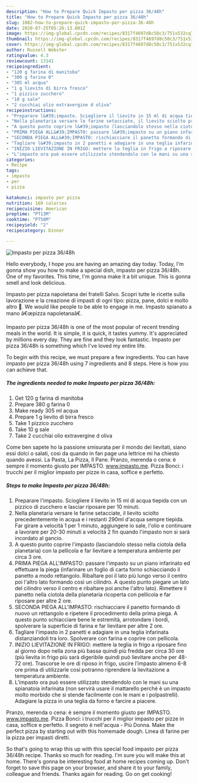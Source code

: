 ```yaml
---
description: "How to Prepare Quick Impasto per pizza 36/48h"
title: "How to Prepare Quick Impasto per pizza 36/48h"
slug: 1082-how-to-prepare-quick-impasto-per-pizza-36-48h
date: 2020-07-25T05:26:13.801Z
image: https://img-global.cpcdn.com/recipes/8317f4697d8c50c3/751x532cq70/impasto-per-pizza-3648h-recipe-main-photo.jpg
thumbnail: https://img-global.cpcdn.com/recipes/8317f4697d8c50c3/751x532cq70/impasto-per-pizza-3648h-recipe-main-photo.jpg
cover: https://img-global.cpcdn.com/recipes/8317f4697d8c50c3/751x532cq70/impasto-per-pizza-3648h-recipe-main-photo.jpg
author: Russell Webster
ratingvalue: 4.3
reviewcount: 13141
recipeingredient:
- "120 g farina di manitoba"
- "380 g farina 0"
- "305 ml acqua"
- "1 g lievito di birra fresco"
- "1 pizzico zucchero"
- "10 g sale"
- "2 cucchiai olio extravergine d oliva"
recipeinstructions:
- "Preparare l&#39;impasto. Sciogliere il lievito in 15 ml di acqua tiepida con un pizzico di zucchero e lasciar riposare per 10 minuti."
- "Nella planetaria versare le farine setacciate, il lievito sciolto precedentemente in acqua e i restanti 290ml d&#39;acqua sempre tiepida. Far girare a velocità 1 per 1 minuto, aggiungere io sale, l&#39;olio e continuare a lavorare per 20-30 minuti a velocità 2 fin quando l&#39;impasto non si sarà incordato al gancio."
- "A questo punto coprire l&#39;impasto (lasciandolo stesso nella ciotola della planetaria) con la pellicola e far lievitare a temperatura ambiente per circa 3 ore."
- "PRIMA PIEGA ALL&#39;IMPASTO: passare l&#39;impasto su un piano infarinato ed effettuare la piega (infarinare un foglio di carta forno schiacciando il panetto a modo rettangolo. Ribaltare poi il lato più lungo verso il centro poi l&#39;altro lato formando così un cilindro. A questo punto piegare un lato del cilindro verso il centro e ribaltare poi anche l&#39;altro lato). Rimettere il panetto nella ciotola della planetaria ricoperta con pellicola e far riposare per altre 2 ore."
- "SECONDA PIEGA ALL&#39;IMPASTO: rischiacciare il panetto formando di nuovo un rettangolo e ripetere il procedimento della prima piega. A questo punto schiacciare bene le estremità, arrotondare i bordi, spolverare la superficie di farina e far lievitare per altre 2 ore."
- "Tagliare l&#39;impasto in 2 panetti e adagiare in una teglia infarinata distanziandoli tra loro. Spolverare con farina e coprire con pellicola."
- "INIZIO LIEVITAZIONE IN FRIGO: mettere la teglia in frigo a riposare fino al giorno dopo nella zona più bassa quindi più fredda per circa 30 ore (più lievita in frigo più sarà digeribile quindi può lievitare anche per 48-72 ore). Trascorse le ore di riposo in frigo, uscire l’impasto almeno 6-8 ore prima di utilizzarle cosi potranno riprendere la lievitazione a temperatura ambiente."
- "L’impasto ora può essere utilizzato stendendolo con le mani su una spianatoia infarinata (non servirà usare il mattarello perché è un impasto molto morbido che si stende facilmente con le mani e i polpastrelli). Adagiare la pizza in una teglia da forno e farcire a piacere."
categories:
- Recipe
tags:
- impasto
- per
- pizza

katakunci: impasto per pizza 
nutrition: 169 calories
recipecuisine: American
preptime: "PT13M"
cooktime: "PT58M"
recipeyield: "2"
recipecategory: Dinner

---
```



![Impasto per pizza 36/48h](https://img-global.cpcdn.com/recipes/8317f4697d8c50c3/751x532cq70/impasto-per-pizza-3648h-recipe-main-photo.jpg)

Hello everybody, I hope you are having an amazing day today. Today, I'm gonna show you how to make a special dish, impasto per pizza 36/48h. One of my favorites. This time, I'm gonna make it a bit unique. This is gonna smell and look delicious.

Impasto per pizza napoletana dei fratelli Salvo. Scopri tutte le ricette sulla lavorazione e la creazione di impasti di ogni tipo: pizza, pane, dolci e molto altro 🍕. We would like people to be able to engage in me. Impasto spianato a mano â€œpizza napoletanaâ€.

Impasto per pizza 36/48h is one of the most popular of recent trending meals in the world. It is simple, it is quick, it tastes yummy. It's appreciated by millions every day. They are fine and they look fantastic. Impasto per pizza 36/48h is something which I've loved my entire life.


To begin with this recipe, we must prepare a few ingredients. You can have impasto per pizza 36/48h using 7 ingredients and 8 steps. Here is how you can achieve that.

<!--inarticleads1-->

##### The ingredients needed to make Impasto per pizza 36/48h:

1. Get 120 g farina di manitoba
1. Prepare 380 g farina 0
1. Make ready 305 ml acqua
1. Prepare 1 g lievito di birra fresco
1. Take 1 pizzico zucchero
1. Take 10 g sale
1. Take 2 cucchiai olio extravergine d oliva


Come ben sapete ho la passione smisurata per il mondo dei lievitati, siano essi dolci o salati, così da quando in fan page una lettrice mi ha chiesto quando avessi. La Pasta, La Pizza, Il Pane. Pranzo, merenda o cena: è sempre il momento giusto per IMPASTO. www.impasto.me. Pizza Bonci: i trucchi per il miglior impasto per pizze in casa, soffice e perfetto. 

<!--inarticleads2-->

##### Steps to make Impasto per pizza 36/48h:

1. Preparare l&#39;impasto. Sciogliere il lievito in 15 ml di acqua tiepida con un pizzico di zucchero e lasciar riposare per 10 minuti.
1. Nella planetaria versare le farine setacciate, il lievito sciolto precedentemente in acqua e i restanti 290ml d&#39;acqua sempre tiepida. Far girare a velocità 1 per 1 minuto, aggiungere io sale, l&#39;olio e continuare a lavorare per 20-30 minuti a velocità 2 fin quando l&#39;impasto non si sarà incordato al gancio.
1. A questo punto coprire l&#39;impasto (lasciandolo stesso nella ciotola della planetaria) con la pellicola e far lievitare a temperatura ambiente per circa 3 ore.
1. PRIMA PIEGA ALL&#39;IMPASTO: passare l&#39;impasto su un piano infarinato ed effettuare la piega (infarinare un foglio di carta forno schiacciando il panetto a modo rettangolo. Ribaltare poi il lato più lungo verso il centro poi l&#39;altro lato formando così un cilindro. A questo punto piegare un lato del cilindro verso il centro e ribaltare poi anche l&#39;altro lato). Rimettere il panetto nella ciotola della planetaria ricoperta con pellicola e far riposare per altre 2 ore.
1. SECONDA PIEGA ALL&#39;IMPASTO: rischiacciare il panetto formando di nuovo un rettangolo e ripetere il procedimento della prima piega. A questo punto schiacciare bene le estremità, arrotondare i bordi, spolverare la superficie di farina e far lievitare per altre 2 ore.
1. Tagliare l&#39;impasto in 2 panetti e adagiare in una teglia infarinata distanziandoli tra loro. Spolverare con farina e coprire con pellicola.
1. INIZIO LIEVITAZIONE IN FRIGO: mettere la teglia in frigo a riposare fino al giorno dopo nella zona più bassa quindi più fredda per circa 30 ore (più lievita in frigo più sarà digeribile quindi può lievitare anche per 48-72 ore). Trascorse le ore di riposo in frigo, uscire l’impasto almeno 6-8 ore prima di utilizzarle cosi potranno riprendere la lievitazione a temperatura ambiente.
1. L’impasto ora può essere utilizzato stendendolo con le mani su una spianatoia infarinata (non servirà usare il mattarello perché è un impasto molto morbido che si stende facilmente con le mani e i polpastrelli). Adagiare la pizza in una teglia da forno e farcire a piacere.


Pranzo, merenda o cena: è sempre il momento giusto per IMPASTO. www.impasto.me. Pizza Bonci: i trucchi per il miglior impasto per pizze in casa, soffice e perfetto. Il segreto è nell&#39;acqua - Più Donna. Make the perfect pizza by starting out with this homemade dough. Linea di farine per la pizza per impasti diretti. 

So that's going to wrap this up with this special food impasto per pizza 36/48h recipe. Thanks so much for reading. I'm sure you will make this at home. There's gonna be interesting food at home recipes coming up. Don't forget to save this page on your browser, and share it to your family, colleague and friends. Thanks again for reading. Go on get cooking!
